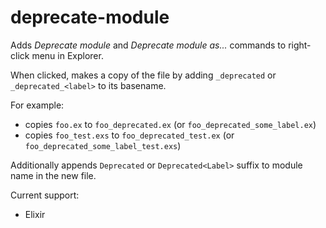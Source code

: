 # deprecate-module

Adds *Deprecate module* and *Deprecate module as...* commands to right-click menu in Explorer.

When clicked, makes a copy of the file by adding `_deprecated` or `_deprecated_<label>` to its basename.

For example:

* copies `foo.ex` to `foo_deprecated.ex` (or `foo_deprecated_some_label.ex`)
* copies `foo_test.exs` to `foo_deprecated_test.ex` (or `foo_deprecated_some_label_test.exs`)

Additionally appends `Deprecated` or `Deprecated<Label>` suffix to module name in the new file.

Current support:

* Elixir
